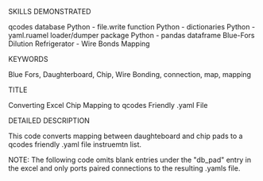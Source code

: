 SKILLS DEMONSTRATED

qcodes database
Python - file.write function
Python - dictionaries
Python - yaml.ruamel loader/dumper package
Python - pandas dataframe
Blue-Fors Dilution Refrigerator - Wire Bonds Mapping

KEYWORDS

Blue Fors, Daughterboard, Chip, Wire Bonding, connection, map, mapping

TITLE

Converting Excel Chip Mapping to qcodes Friendly .yaml File

DETAILED DESCRIPTION

This code converts mapping between daughteboard and chip pads to a qcodes friendly .yaml file instruemtn list.

NOTE: The following code omits blank entries under the "db_pad" entry in the excel and only ports paired connections to the resulting .yamls file.
